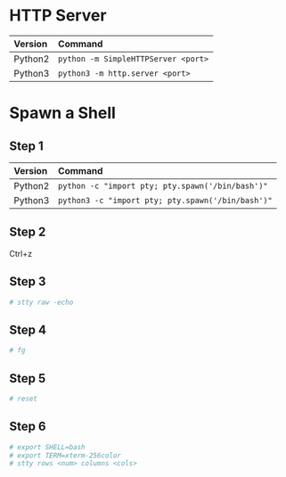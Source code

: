 # HTTP Server
| Version | Command                                 |
| :------ | :-------------------------------------- |
| Python2 | ```python -m SimpleHTTPServer <port>``` |
| Python3 | ```python3 -m http.server <port>```     |


# Spawn a Shell
## Step 1
| Version | Command                                               |
| :------ | :---------------------------------------------------- |
| Python2 | ```python -c "import pty; pty.spawn('/bin/bash')"```  |
| Python3 | ```python3 -c "import pty; pty.spawn('/bin/bash')"``` |

## Step 2
Ctrl+z

## Step 3
```bash
# stty raw -echo
```

## Step 4
```bash
# fg
```

## Step 5
```bash
# reset
```

## Step 6
```bash
# export SHELL=bash
# export TERM=xterm-256color
# stty rows <num> columns <cols>
```
